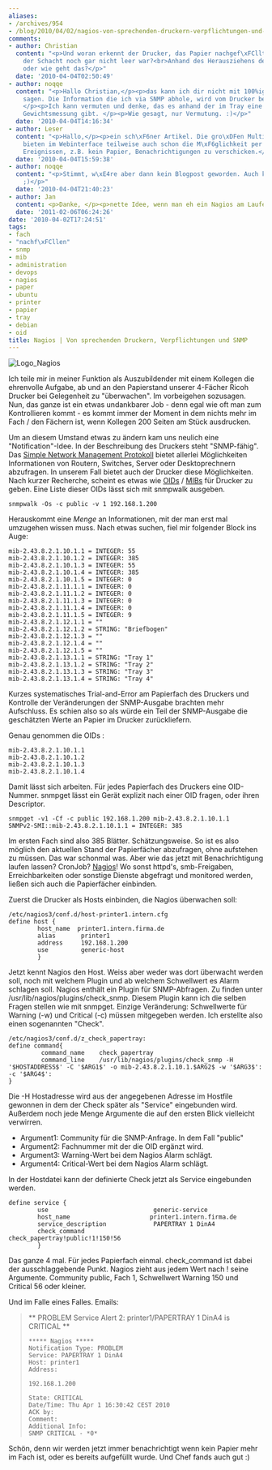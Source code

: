 ```yaml
---
aliases:
- /archives/954
- /blog/2010/04/02/nagios-von-sprechenden-druckern-verpflichtungen-und-snmp
comments:
- author: Christian
  content: "<p>Und woran erkennt der Drucker, das Papier nachgef\xFCllt wurde wenn
    der Schacht noch gar nicht leer war?<br>Anhand des Herausziehens des Schachtes
    oder wie geht das?</p>"
  date: '2010-04-04T02:50:49'
- author: noqqe
  content: "<p>Hallo Christian,</p><p>das kann ich dir nicht mit 100%iger Sicherheit
    sagen. Die Information die ich via SNMP abhole, wird vom Drucker bereits bereitgestellt.
    </p><p>Ich kann vermuten und denke, das es anhand der im Tray eine ungef\xE4hre
    Gewichtsmessung gibt. </p><p>Wie gesagt, nur Vermutung. :)</p>"
  date: '2010-04-04T14:16:34'
- author: Leser
  content: "<p>Hallo,</p><p>ein sch\xF6ner Artikel. Die gro\xDFen Multifunktionger\xE4te
    bieten im Webinterface teilweise auch schon die M\xF6glichkeit per Email bei bestimmten
    Ereignissen, z.B. kein Papier, Benachrichtigungen zu verschicken.</p>"
  date: '2010-04-04T15:59:38'
- author: noqqe
  content: "<p>Stimmt, w\xE4re aber dann kein Blogpost geworden. Auch kein Lerneffekt
    ;)</p>"
  date: '2010-04-04T21:40:23'
- author: Jan
  content: <p>Danke, </p><p>nette Idee, wenn man eh ein Nagios am Laufen hat...  ;-)</p><p>Jan</p>
  date: '2011-02-06T06:24:26'
date: '2010-04-02T17:24:51'
tags:
- fach
- "nachf\xFCllen"
- snmp
- mib
- administration
- devops
- nagios
- paper
- ubuntu
- printer
- papier
- tray
- debian
- oid
title: Nagios | Von sprechenden Druckern, Verpflichtungen und SNMP
---
```


![Logo_Nagios](/uploads/2010/04/Logo_Nagios.gif)

Ich teile mir in meiner Funktion als Auszubildender mit einem Kollegen die
ehrenvolle Aufgabe, ab und an den Papierstand unserer 4-Fächer Ricoh
Drucker bei Gelegenheit zu "überwachen". Im vorbeigehen sozusagen. Nun, das
ganze ist ein etwas undankbarer Job - denn egal wie oft man zum
Kontrollieren kommt - es kommt immer der Moment in dem nichts mehr im Fach
/ den Fächern ist, wenn Kollegen 200 Seiten am Stück ausdrucken.

Um an diesem Umstand etwas zu ändern kam uns neulich eine
"Notification"-Idee. In der Beschreibung des Druckers steht "SNMP-fähig".
Das [Simple Network Management Protokoll](http://de.wikipedia.org/wiki/Simple_Network_Management_Protocol)
bietet allerlei Möglichkeiten Informationen von Routern, Switches, Server
oder Desktoprechnern abzufragen. In unserem Fall bietet auch der Drucker
diese Möglichkeiten. Nach kurzer Recherche, scheint es etwas wie
[OIDs](http://de.wikipedia.org/wiki/Object_Identifier) /
[MIBs](http://de.wikipedia.org/wiki/Management_Information_Base) für
Drucker zu geben. Eine Liste dieser OIDs lässt sich mit snmpwalk ausgeben.

```
snmpwalk -Os -c public -v 1 192.168.1.200
```

Herauskommt eine _Menge_ an Informationen, mit der man erst mal umzugehen
wissen muss. Nach etwas suchen, fiel mir folgender Block ins Auge:

```
mib-2.43.8.2.1.10.1.1 = INTEGER: 55
mib-2.43.8.2.1.10.1.2 = INTEGER: 385
mib-2.43.8.2.1.10.1.3 = INTEGER: 55
mib-2.43.8.2.1.10.1.4 = INTEGER: 385
mib-2.43.8.2.1.10.1.5 = INTEGER: 0
mib-2.43.8.2.1.11.1.1 = INTEGER: 0
mib-2.43.8.2.1.11.1.2 = INTEGER: 0
mib-2.43.8.2.1.11.1.3 = INTEGER: 0
mib-2.43.8.2.1.11.1.4 = INTEGER: 0
mib-2.43.8.2.1.11.1.5 = INTEGER: 9
mib-2.43.8.2.1.12.1.1 = ""
mib-2.43.8.2.1.12.1.2 = STRING: "Briefbogen"
mib-2.43.8.2.1.12.1.3 = ""
mib-2.43.8.2.1.12.1.4 = ""
mib-2.43.8.2.1.12.1.5 = ""
mib-2.43.8.2.1.13.1.1 = STRING: "Tray 1"
mib-2.43.8.2.1.13.1.2 = STRING: "Tray 2"
mib-2.43.8.2.1.13.1.3 = STRING: "Tray 3"
mib-2.43.8.2.1.13.1.4 = STRING: "Tray 4"
```

Kurzes systematisches Trial-and-Error am Papierfach des Druckers und
Kontrolle der Veränderungen der SNMP-Ausgabe brachten mehr Aufschluss. Es
schien also so als würde ein Teil der SNMP-Ausgabe die geschätzten Werte an
Papier im Drucker zurückliefern.

Genau genommen die OIDs :

```
mib-2.43.8.2.1.10.1.1
mib-2.43.8.2.1.10.1.2
mib-2.43.8.2.1.10.1.3
mib-2.43.8.2.1.10.1.4
```

Damit lässt sich arbeiten. Für jedes Papierfach des Druckers eine
OID-Nummer. snmpget lässt ein Gerät explizit nach einer OID fragen, oder
ihren Descriptor.


    snmpget -v1 -Cf -c public 192.168.1.200 mib-2.43.8.2.1.10.1.1
    SNMPv2-SMI::mib-2.43.8.2.1.10.1.1 = INTEGER: 385



Im ersten Fach sind also 385 Blätter. Schätzungsweise. So ist es also
möglich den aktuellen Stand der Papierfächer abzufragen, ohne aufstehen zu
müssen. Das war schonmal was. Aber wie das jetzt mit Benachrichtigung
laufen lassen? CronJob? [Nagios](http://www.nagios.org/)! Wo sonst httpd's,
smb-Freigaben, Erreichbarkeiten oder sonstige Dienste abgefragt und
monitored werden, ließen sich auch die Papierfächer einbinden.

Zuerst die Drucker als Hosts einbinden, die Nagios überwachen soll:

    /etc/nagios3/conf.d/host-printer1.intern.cfg
    define host {
            host_name  printer1.intern.firma.de
            alias       printer1
            address     192.168.1.200
            use         generic-host
            }

Jetzt kennt Nagios den Host. Weiss aber weder was dort überwacht werden
soll, noch mit welchem Plugin und ab welchem Schwellwert es Alarm schlagen
soll. Nagios enthält ein Plugin für SNMP-Abfragen. Zu finden unter
/usr/lib/nagios/plugins/check_snmp. Diesem Plugin kann ich die selben
Fragen stellen wie mit snmpget. Einzige Veränderung: Schwellwerte für
Warning (-w) und Critical (-c) müssen mitgegeben werden. Ich erstellte also
einen sogenannten "Check".


    /etc/nagios3/conf.d/z_check_papertray:
    define command{
             command_name    check_papertray
             command_line    /usr/lib/nagios/plugins/check_snmp -H '$HOSTADDRESS$' -C '$ARG1$' -o mib-2.43.8.2.1.10.1.$ARG2$ -w '$ARG3$': -c '$ARG4$':
    }



Die -H Hostadresse wird aus der angegebenen Adresse im Hostfile  gewonnen
in dem der Check später als "Service" eingebunden wird. Außerdem noch jede
Menge Argumente die auf den ersten Blick vielleicht verwirren.

* Argument1: Community für die SNMP-Anfrage. In dem Fall "public"
* Argument2: Fachnummer mit der die OID ergänzt wird.
* Argument3: Warning-Wert bei dem Nagios Alarm schlägt.
* Argument4: Critical-Wert bei dem Nagios Alarm schlägt.

In der Hostdatei kann der definierte Check jetzt als Service eingebunden werden.

    define service {
            use                             generic-service
            host_name                      printer1.intern.firma.de
            service_description             PAPERTRAY 1 DinA4
            check_command                   check_papertray!public!1!150!56
            }


Das ganze 4 mal. Für jedes Papierfach einmal. check_command ist dabei der
ausschlaggebende Punkt. Nagios zieht aus jedem Wert nach ! seine Argumente.
Community public, Fach 1, Schwellwert Warning 150 und Critical 56 oder
kleiner.

Und im Falle eines Falles. Emails:

> ** PROBLEM Service Alert 2: printer1/PAPERTRAY 1 DinA4 is CRITICAL **
>
>     ***** Nagios *****
>     Notification Type: PROBLEM
>     Service: PAPERTRAY 1 DinA4
>     Host: printer1
>     Address:
>
>     192.168.1.200
>
>     State: CRITICAL
>     Date/Time: Thu Apr 1 16:30:42 CEST 2010
>     ACK by:
>     Comment:
>     Additional Info:
>     SNMP CRITICAL - *0*

Schön, denn wir werden jetzt immer benachrichtigt wenn kein Papier mehr im
Fach ist, oder es bereits aufgefüllt wurde. Und Chef fands auch gut :)